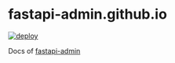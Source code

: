 # fastapi-admin.github.io

[![deploy](https://github.com/fastapi-admin/fastapi-admin.github.io/actions/workflows/deploy.yml/badge.svg)](https://github.com/fastapi-admin/fastapi-admin.github.io/actions/workflows/deploy.yml)

Docs of [fastapi-admin](https://github.com/fastapi-admin/fastapi-admin)
